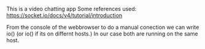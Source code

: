 This is a video chatting app
Some references used:
https://socket.io/docs/v4/tutorial/introduction


From the console of the webbrowser to do a manual conection we can write io() (or io(<server and port>) if its on differnt hosts.) In our case both are running on the same host.  